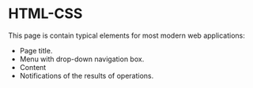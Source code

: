 # HTML-CSS
This page is contain typical elements for most modern web applications:

- Page title.
- Menu with drop-down navigation box.
- Content
- Notifications of the results of operations.
